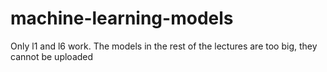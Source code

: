 # machine-learning-models
Only l1 and l6 work.
The models in the rest of the lectures are too big, they cannot be uploaded
